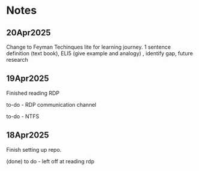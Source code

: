 
# Notes

## 20Apr2025

Change to Feyman Techinques lite for learning journey. 1 sentence definition (text book), ELI5 (give example and analogy) , identify gap, future research

## 19Apr2025

Finished reading RDP

to-do - RDP communication channel

to-do - NTFS

## 18Apr2025

Finish setting up repo.

(done) to do - left off at reading rdp
